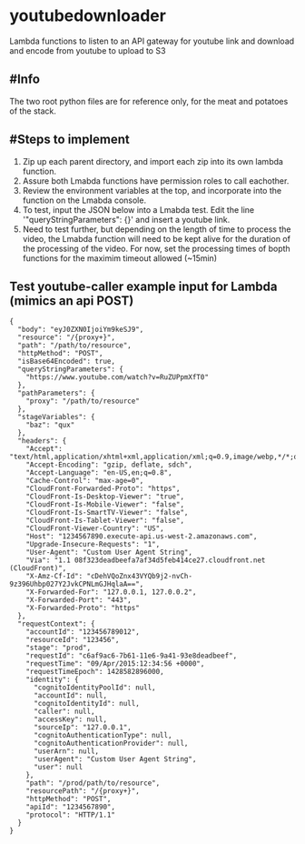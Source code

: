 # youtubedownloader
Lambda functions to listen to an API gateway for youtube link and download and encode from youtube to upload to S3

#Info
-------------
The two root python files are for reference only, for the meat and potatoes of the stack.


#Steps to implement
------------------
1) Zip up each parent directory, and import each zip into its own lambda function.
2) Assure both Lmabda functions have permission roles to call eachother.
3) Review the environment variables at the top, and incorporate into the function on the Lmabda console.
4) To test, input the JSON below into a Lmabda test. Edit the line '"queryStringParameters": {}' and insert a youtube link.
5) Need to test further, but depending on the length of time to process the video, the Lmabda function will 
  need to be kept alive for the duration of the processing of the video. For now, set the processing times of bopth functions 
  for the maximim timeout allowed (~15min)







Test youtube-caller example input for Lambda (mimics an api POST)
---------------------------------
```
{
  "body": "eyJ0ZXN0IjoiYm9keSJ9",
  "resource": "/{proxy+}",
  "path": "/path/to/resource",
  "httpMethod": "POST",
  "isBase64Encoded": true,
  "queryStringParameters": {
    "https://www.youtube.com/watch?v=RuZUPpmXfT0"
  },
  "pathParameters": {
    "proxy": "/path/to/resource"
  },
  "stageVariables": {
    "baz": "qux"
  },
  "headers": {
    "Accept": "text/html,application/xhtml+xml,application/xml;q=0.9,image/webp,*/*;q=0.8",
    "Accept-Encoding": "gzip, deflate, sdch",
    "Accept-Language": "en-US,en;q=0.8",
    "Cache-Control": "max-age=0",
    "CloudFront-Forwarded-Proto": "https",
    "CloudFront-Is-Desktop-Viewer": "true",
    "CloudFront-Is-Mobile-Viewer": "false",
    "CloudFront-Is-SmartTV-Viewer": "false",
    "CloudFront-Is-Tablet-Viewer": "false",
    "CloudFront-Viewer-Country": "US",
    "Host": "1234567890.execute-api.us-west-2.amazonaws.com",
    "Upgrade-Insecure-Requests": "1",
    "User-Agent": "Custom User Agent String",
    "Via": "1.1 08f323deadbeefa7af34d5feb414ce27.cloudfront.net (CloudFront)",
    "X-Amz-Cf-Id": "cDehVQoZnx43VYQb9j2-nvCh-9z396Uhbp027Y2JvkCPNLmGJHqlaA==",
    "X-Forwarded-For": "127.0.0.1, 127.0.0.2",
    "X-Forwarded-Port": "443",
    "X-Forwarded-Proto": "https"
  },
  "requestContext": {
    "accountId": "123456789012",
    "resourceId": "123456",
    "stage": "prod",
    "requestId": "c6af9ac6-7b61-11e6-9a41-93e8deadbeef",
    "requestTime": "09/Apr/2015:12:34:56 +0000",
    "requestTimeEpoch": 1428582896000,
    "identity": {
      "cognitoIdentityPoolId": null,
      "accountId": null,
      "cognitoIdentityId": null,
      "caller": null,
      "accessKey": null,
      "sourceIp": "127.0.0.1",
      "cognitoAuthenticationType": null,
      "cognitoAuthenticationProvider": null,
      "userArn": null,
      "userAgent": "Custom User Agent String",
      "user": null
    },
    "path": "/prod/path/to/resource",
    "resourcePath": "/{proxy+}",
    "httpMethod": "POST",
    "apiId": "1234567890",
    "protocol": "HTTP/1.1"
  }
}
```
